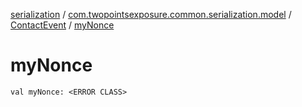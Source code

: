 [serialization](../../index.md) / [com.twopointsexposure.common.serialization.model](../index.md) / [ContactEvent](index.md) / [myNonce](./my-nonce.md)

# myNonce

`val myNonce: <ERROR CLASS>`